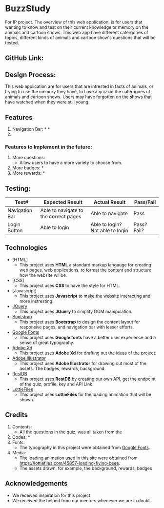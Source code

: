 # BuzzStudy
For IP project.
The overview of this web application, is for users that wanting to know and test on their current knowledge or memory on the animals and cartoon shows. This web app have different catergories of topics, different kinds of animals and cartoon show's questions that will be tested. 

## GitHub Link: 

## Design Process:
This web application are for users that are intrested in facts of animals, or trying to use the memory they have, to have a quiz on the caterogires of animals and cartoon shows. Users may have forgotten on the shows that have watched when they were still young. 

## Features
1. Navigation Bar:
    * 
    * 
2. 

### Features to Implement in the future:
1. More questions:
    * Allow users to have a more variety to choose from.
2. More badges:
    * 
3. More rewards:
    * 

## Testing:
Test# | Expected Result | Actual Result | Pass/Fail
------------ | ------------- | ------------ | ------------- 
Navigation Bar | Able to navigate to the correct pages | Able to navigate | Pass
Login Button | Able to login | Able to login? Not able to login | Pass? Fail?


## Technologies
- [HTML]
    - This project uses **HTML** a standard markup langauge for creating web pages, web applications, to format the content and structure how the website wil be.
- [CSS]
    - This project uses **CSS** to have the style for HTML.
- [Javascript]
    - This project uses **Javascript** to make the website interacting and more instresting.
- [JQuery](https://jquery.com)
    - This project uses **JQuery** to simplify DOM manipulation.
- [Bootstrap](https://getbootstrap.com/docs/4.0/getting-started/introduction/)
    - This project uses **Bootstrap** to design the content layout for responsive pages, and navigation bar with lesser efforts.
- [Google Fonts](https://fonts.google.com/)
    - This project uses **Google fonts** have a better user experience and a sense of great typography.
- [Adobe Xd](https://www.adobe.com/sea/products/xd.html)
    - This project uses **Adobe Xd** for drafting out the ideas of the project.
- [Adobe Illustrator](https://www.adobe.com/sea/products/illustrator/free-trial-download.html)
    - This project uses **Adobe Illustrator** for drawing out most of the assets. The badges, rewards, background. 
- [RestDB](https://restdb.io/)
    - This project uses **RestDB** by creating our own API, get the endpoint of the quiz, profile, key and API Link.
- [LottieFiles](https://lottiefiles.com/featured)
    - This project uses **LottieFiles** for the loading animation that will be shown.

## Credits
1. Contents:
    * All the questions in the quiz, was all taken from the 
2. Codes:
    * 
3. Fonts:
    * The typography in this project were obtained from [Google Fonts](https://fonts.google.com/).
4. Media:
    * The loading animation used in this site were obtained from https://lottiefiles.com/45857-loading-flying-beee. 
    * The assets drawn, for example, the background, rewards, badges

## Acknowledgements
- We received inspiration for this project 
- We received the helped from our mentors whenever we are in doubt.
